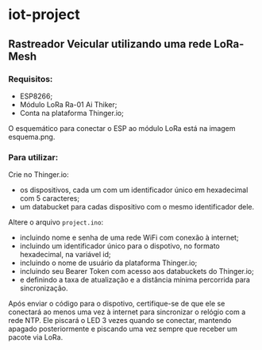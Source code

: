 # iot-project

## Rastreador Veicular utilizando uma rede LoRa-Mesh

### Requisitos:
- ESP8266;
- Módulo LoRa Ra-01 Ai Thiker;
- Conta na plataforma Thinger.io;

O esquemático para conectar o ESP ao módulo LoRa está na imagem esquema.png.

### Para utilizar:

Crie no Thinger.io:
- os dispositivos, cada um com um identificador único em hexadecimal com 5 caracteres;
- um databucket para cadas dispositivo com o mesmo identificador dele.

Altere o arquivo `project.ino`:
- incluindo nome e senha de uma rede WiFi com conexão à internet;
- incluindo um identificador único para o dispotivo, no formato hexadecimal, na variável id;
- incluindo o nome de usuário da plataforma Thinger.io;
- incluindo seu Bearer Token com acesso aos databuckets do Thinger.io;
- e definindo a taxa de atualização e a distância mínima percorrida para sincronização.

Após enviar o código para o dispotivo, certifique-se de que ele se conectará ao menos uma vez à internet para sincronizar o relógio com a rede NTP. Ele piscará o LED 3 vezes quando se conectar, mantendo apagado posteriormente e piscando uma vez sempre que receber um pacote via LoRa.
